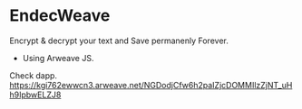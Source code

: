 # EndecWeave

Encrypt &amp; decrypt your text and Save permanenly Forever.

- Using Arweave JS.

Check dapp.
https://kgi762ewwcn3.arweave.net/NGDodjCfw6h2paIZjcDOMMIlzZjNT_uHh9IpbwELZJ8
